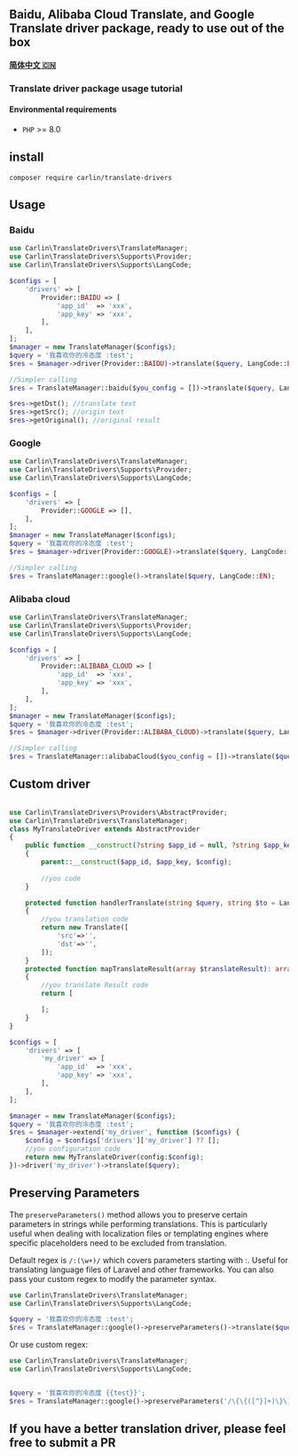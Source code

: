 ## Baidu, Alibaba Cloud Translate, and Google Translate driver package, ready to use out of the box

[**简体中文 🇨🇳**](README_cn.md)

### Translate driver package usage tutorial
#### Environmental requirements
- `PHP` >= 8.0

## install
```
composer require carlin/translate-drivers
```

## Usage
### Baidu

```php
use Carlin\TranslateDrivers\TranslateManager;
use Carlin\TranslateDrivers\Supports\Provider;
use Carlin\TranslateDrivers\Supports\LangCode;

$configs = [
    'drivers' => [
        Provider::BAIDU => [
            'app_id'  => 'xxx',
            'app_key' => 'xxx',
        ],
    ],
];
$manager = new TranslateManager($configs);
$query = '我喜欢你的冷态度 :test';
$res = $manager->driver(Provider::BAIDU)->translate($query, LangCode::EN);

//Simpler calling
$res = TranslateManager::baidu($you_config = [])->translate($query, LangCode::EN);

$res->getDst(); //translate text
$res->getSrc(); //origin text
$res->getOriginal(); //original result

```


### Google

```php
use Carlin\TranslateDrivers\TranslateManager;
use Carlin\TranslateDrivers\Supports\Provider;
use Carlin\TranslateDrivers\Supports\LangCode;

$configs = [
    'drivers' => [
        Provider::GOOGLE => [],
    ],
];
$manager = new TranslateManager($configs);
$query = '我喜欢你的冷态度 :test';
$res = $manager->driver(Provider::GOOGLE)->translate($query, LangCode::EN);

//Simpler calling
$res = TranslateManager::google()->translate($query, LangCode::EN);
```

### Alibaba cloud

```php
use Carlin\TranslateDrivers\TranslateManager;
use Carlin\TranslateDrivers\Supports\Provider;
use Carlin\TranslateDrivers\Supports\LangCode;

$configs = [
    'drivers' => [
        Provider::ALIBABA_CLOUD => [
            'app_id'  => 'xxx',
            'app_key' => 'xxx',
        ],
    ],
];
$manager = new TranslateManager($configs);
$query = '我喜欢你的冷态度 :test';
$res = $manager->driver(Provider::ALIBABA_CLOUD)->translate($query, LangCode::EN);

//Simpler calling
$res = TranslateManager::alibabaCloud($you_config = [])->translate($query, LangCode::EN);
```

## Custom driver
```php

use Carlin\TranslateDrivers\Providers\AbstractProvider;
use Carlin\TranslateDrivers\TranslateManager;
class MyTranslateDriver extends AbstractProvider
{
    public function __construct(?string $app_id = null, ?string $app_key = null, array $config = [])
    {
        parent::__construct($app_id, $app_key, $config);
        
        //you code
    }

    protected function handlerTranslate(string $query, string $to = LangCode::EN, string $from = LangCode::AUTO): Translate
    {
        //you translation code
        return new Translate([
            'src'=>'',
            'dst'=>'',
        ]);
    }
    protected function mapTranslateResult(array $translateResult): array
    {
        //you translate Result code
        return [

        ];
    }
}

$configs = [
    'drivers' => [
        'my_driver' => [
            'app_id'  => 'xxx',
            'app_key' => 'xxx',
        ],
    ],
];

$manager = new TranslateManager($configs);
$query = '我喜欢你的冷态度 :test';
$res = $manager->extend('my_driver', function ($configs) {
    $config = $configs['drivers']['my_driver'] ?? [];
    //you configuration code
    return new MyTranslateDriver(config:$config);
})->driver('my_driver')->translate($query);
```

## Preserving Parameters

The ```preserveParameters()``` method allows you to preserve certain parameters in strings while performing translations. This is particularly useful when dealing with localization files or templating engines where specific placeholders need to be excluded from translation.

Default regex is ```/:(\w+)/``` which covers parameters starting with :. Useful for translating language files of Laravel and other frameworks. You can also pass your custom regex to modify the parameter syntax.
```php
use Carlin\TranslateDrivers\TranslateManager;
use Carlin\TranslateDrivers\Supports\LangCode;

$query = '我喜欢你的冷态度 :test';
$res = TranslateManager::google()->preserveParameters()->translate($query, LangCode::EN); //I like your cold attitude :test
```

Or use custom regex:

```php
use Carlin\TranslateDrivers\TranslateManager;
use Carlin\TranslateDrivers\Supports\LangCode;


$query = '我喜欢你的冷态度 {{test}}';
$res = TranslateManager::google()->preserveParameters('/\{\{([^}]+)\}\}/')->translate($query, LangCode::EN); //I like your cold attitude :test
```

## If you have a better translation driver, please feel free to submit a PR
